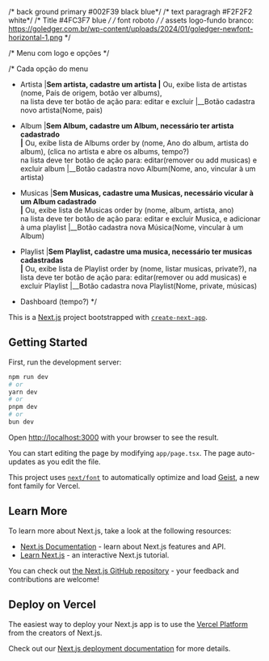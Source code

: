 
/* back ground primary #002F39  black blue*/
/* text paragragh #F2F2F2  white*/
/* Title #4FC3F7 blue  */
/* font roboto */
/* assets logo-fundo branco: https://goledger.com.br/wp-content/uploads/2024/01/goledger-newfont-horizontal-1.png */

/* Menu com logo e opções */

/* Cada opção do menu 
- Artista
  |__Sem artista, cadastre um artista 
  |__ Ou, exibe lista de artistas (nome, País de origem, botão ver albums),  
      na lista deve ter botão de ação para: editar e excluir 
    |__Botão cadastra novo artista(Nome, pais)

- Album
  |__Sem Album, cadastre um Album, necessário ter artista cadastrado  
  |__ Ou, exibe lista de Albums order by (nome, Ano do album, artista do album), (clica no artista e abre os albums, tempo?)  
      na lista deve ter botão de ação para: editar(remover ou add musicas) e excluir album 
    |__Botão cadastra novo Album(Nome, ano, vincular à um artista)

- Musicas
  |__Sem Musicas, cadastre uma Musicas, necessário vicular à um Album cadastrado  
  |__ Ou, exibe lista de Musicas order by (nome, album, artista, ano)  
      na lista deve ter botão de ação para: editar e excluir Musica, e adicionar à uma playlist 
    |__Botão cadastra nova Música(Nome, vincular à um Album)

- Playlist
  |__Sem Playlist, cadastre uma musica, necessário ter musicas cadastradas  
  |__ Ou, exibe lista de Playlist order by (nome, listar musicas, private?), 
      na lista deve ter botão de ação para: editar(remover ou add musicas) e excluir Playlist 
    |__Botão cadastra nova Playlist(Nome, private, músicas)
- Dashboard (tempo?)
*/





This is a [Next.js](https://nextjs.org) project bootstrapped with [`create-next-app`](https://nextjs.org/docs/app/api-reference/cli/create-next-app).

## Getting Started

First, run the development server:

```bash
npm run dev
# or
yarn dev
# or
pnpm dev
# or
bun dev
```

Open [http://localhost:3000](http://localhost:3000) with your browser to see the result.

You can start editing the page by modifying `app/page.tsx`. The page auto-updates as you edit the file.

This project uses [`next/font`](https://nextjs.org/docs/app/building-your-application/optimizing/fonts) to automatically optimize and load [Geist](https://vercel.com/font), a new font family for Vercel.

## Learn More

To learn more about Next.js, take a look at the following resources:

- [Next.js Documentation](https://nextjs.org/docs) - learn about Next.js features and API.
- [Learn Next.js](https://nextjs.org/learn) - an interactive Next.js tutorial.

You can check out [the Next.js GitHub repository](https://github.com/vercel/next.js) - your feedback and contributions are welcome!

## Deploy on Vercel

The easiest way to deploy your Next.js app is to use the [Vercel Platform](https://vercel.com/new?utm_medium=default-template&filter=next.js&utm_source=create-next-app&utm_campaign=create-next-app-readme) from the creators of Next.js.

Check out our [Next.js deployment documentation](https://nextjs.org/docs/app/building-your-application/deploying) for more details.
